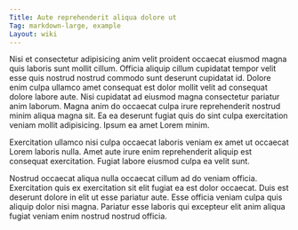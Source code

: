 ```yaml
---
Title: Aute reprehenderit aliqua dolore ut
Tag: markdown-large, example
Layout: wiki
---
```

Nisi et consectetur adipisicing anim velit proident occaecat eiusmod magna quis laboris sunt mollit cillum. Officia aliquip cillum cupidatat tempor velit esse quis nostrud nostrud commodo sunt deserunt cupidatat id. Dolore enim culpa ullamco amet consequat est dolor mollit velit ad consequat dolore labore aute. Nisi cupidatat ad eiusmod magna consectetur pariatur anim laborum. Magna anim do occaecat culpa irure reprehenderit nostrud minim aliqua magna sit. Ea ea deserunt fugiat quis do sint culpa exercitation veniam mollit adipisicing. Ipsum ea amet Lorem minim.

Exercitation ullamco nisi culpa occaecat laboris veniam ex amet ut occaecat Lorem laboris nulla. Amet aute irure enim reprehenderit aliquip est consequat exercitation. Fugiat labore eiusmod culpa ea velit sunt.

Nostrud occaecat aliqua nulla occaecat cillum ad do veniam officia. Exercitation quis ex exercitation sit elit fugiat ea est dolor occaecat. Duis est deserunt dolore in elit ut esse pariatur aute. Esse officia veniam culpa quis aliquip dolor nisi magna. Pariatur esse laboris qui excepteur elit anim aliqua fugiat veniam enim nostrud nostrud officia.